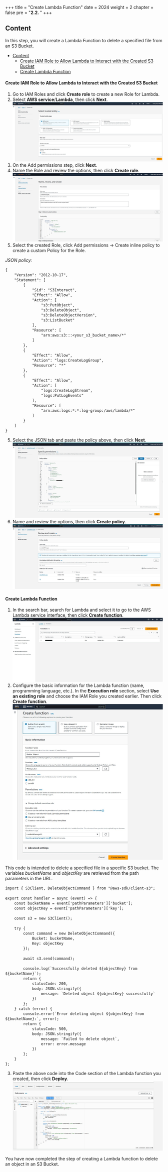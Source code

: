 +++
title = "Create Lambda Function"
date = 2024
weight = 2
chapter = false
pre = "<b>2.2. </b>"
+++

## Content

In this step, you will create a Lambda Function to delete a specified file from an S3 Bucket.
- [Content](#content)
    - [Create IAM Role to Allow Lambda to Interact with the Created S3 Bucket](#create-iam-role-to-allow-lambda-to-interact-with-the-created-s3-bucket)
    - [Create Lambda Function](#create-lambda-function)

#### Create IAM Role to Allow Lambda to Interact with the Created S3 Bucket

1. Go to IAM Roles and click **Create role** to create a new Role for Lambda.
2. Select **AWS service**/**Lambda**, then click **Next**.
   ![Image](../../../images/Lambda/Lambda_IAM.jpg)
3. On the Add permissions step, click **Next**.
4. Name the Role and review the options, then click **Create role**.
   ![Image](../../../images/Lambda/Lambda_IAM_2.jpg)
5. Select the created Role, click Add permissions -> Create inline policy to create a custom Policy for the Role.

_JSON policy:_

    {
        "Version": "2012-10-17",
        "Statement": [
            {
                "Sid": "S3Interact",
                "Effect": "Allow",
                "Action": [
                    "s3:PutObject",
                    "s3:DeleteObject",
                    "s3:DeleteObjectVersion",
                    "s3:ListBucket"
                ],
                "Resource": [
                    "arn:aws:s3:::<your_s3_bucket_name>/*"
                ]
            },
            {
                "Effect": "Allow",
                "Action": "logs:CreateLogGroup",
                "Resource": "*"
            },
            {
                "Effect": "Allow",
                "Action": [
                    "logs:CreateLogStream",
                    "logs:PutLogEvents"
                ],
                "Resource": [
                    "arn:aws:logs:*:*:log-group:/aws/lambda/*"
                ]
            }
        ]
    }

5. Select the JSON tab and paste the policy above, then click **Next**.
   ![Image](../../../images/Lambda/Lambda_IAM_3.jpg)
6. Name and review the options, then click **Create policy**.
   ![Image](../../../images/Lambda/Lambda_IAM_4.jpg)

#### Create Lambda Function

1. In the search bar, search for Lambda and select it to go to the AWS Lambda service interface, then click **Create function**.
   ![Image](../../../images/Lambda/Console_1.jpg)
2. Configure the basic information for the Lambda function (name, programming language, etc.). In the **Execution role** section, select **Use an existing role** and choose the IAM Role you created earlier. Then click **Create function**.
   ![Image](../../../images/Lambda/Console_2.jpg)

This code is intended to delete a specified file in a specific S3 bucket. The variables *bucketName* and *objectKey* are retrieved from the path parameters in the URL.

    import { S3Client, DeleteObjectCommand } from "@aws-sdk/client-s3";

    export const handler = async (event) => {
        const bucketName = event['pathParameters']['bucket'];  
        const objectKey = event['pathParameters']['key'];     

        const s3 = new S3Client();

        try {
            const command = new DeleteObjectCommand({
                Bucket: bucketName,
                Key: objectKey
            });

            await s3.send(command);

            console.log(`Successfully deleted ${objectKey} from ${bucketName}`);
            return {
                statusCode: 200,
                body: JSON.stringify({
                    message: `Deleted object ${objectKey} successfully`
                })
            };
        } catch (error) {
            console.error(`Error deleting object ${objectKey} from ${bucketName}:`, error);
            return {
                statusCode: 500,
                body: JSON.stringify({
                    message: `Failed to delete object`,
                    error: error.message
                })
            };
        }
    };

3. Paste the above code into the Code section of the Lambda function you created, then click **Deploy**.
    ![Image](../../../images/Lambda/Lambda_Func_1.jpg)

You have now completed the step of creating a Lambda function to delete an object in an S3 Bucket.
